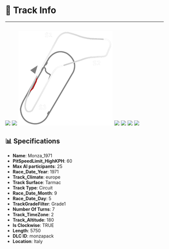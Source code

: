 # 🏁 Track Info

---
![](image_1.jpg)
![](image_2.jpg)
![](image_3.jpg)
![](image_4.jpg)
![](image_5.jpg)
![](image_6.jpg)
![](image_7.jpg)
---

## 📊 Specifications

- **Name**: Monza_1971
- **PitSpeedLimit_HighKPH**: 60
- **Max AI participants**: 25
- **Race_Date_Year**: 1971
- **Track_Climate**: europe
- **Track Surface**: Tarmac
- **Track Type**: Circuit
- **Race_Date_Month**: 9
- **Race_Date_Day**: 5
- **TrackGradeFilter**: Grade1
- **Number Of Turns**: 7
- **Track_TimeZone**: 2
- **Track_Altitude**: 180
- **Is Clockwise**: TRUE
- **Length**: 5750
- **DLC ID**: monzapack
- **Location**: Italy
